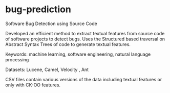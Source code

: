 # bug-prediction

Software Bug Detection using Source Code

Developed an efficient method to extract textual features from source code of software projects to detect bugs. Uses the Structured based traversal on Abstract Syntax Trees of code to generate textual features. 

Keywords: machine learning, software engineering, natural language processing

Datasets: Lucene, Camel, Velocity , Ant

CSV files contain various versions of the data including textual features or only with CK-OO features.

